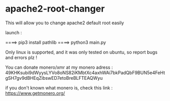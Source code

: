 # apache2-root-changer
This will allow you to change apache2 default root easily


launch : 

====> pip3 install pathlib
====> python3 main.py

Only linux is supported, and it was only tested on ubuntu, so report bugs and errors plz !

You can donate monero/xmr at my monero adress : 49KHKsubi9dWyysLYVo8oNS82iKMbtXc4axhWAi7bkPadQbF9BUN5e4FeHtgSH7gv9dBHEqZibswED7etoBreBLFTEAQWyu

if you don't known what monero is, check this link : https://www.getmonero.org/
